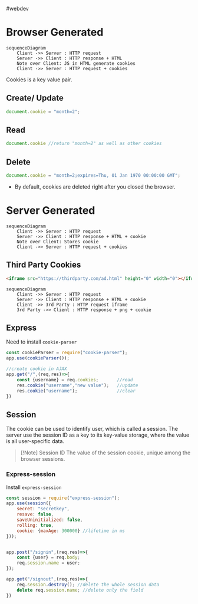 #webdev 


# Browser Generated

```mermaid
sequenceDiagram
	Client ->> Server : HTTP request
	Server ->> Client : HTTP response + HTML
	Note over Client: JS in HTML generate cookies
	Client ->> Server : HTTP request + cookies
```

Cookies is a  key value pair.

## Create/ Update

```js
document.cookie = "month=2";
```

## Read
```js
document.cookie //return "month=2" as well as other cookies
```

## Delete
```js
document.cookie = "month=2;expires=Thu, 01 Jan 1970 00:00:00 GMT";
```
- By default, cookies are deleted right after you closed the browser.


# Server Generated

```mermaid
sequenceDiagram
	Client ->> Server : HTTP request
	Server ->> Client : HTTP response + HTML + cookie
	Note over Client: Stores cookie
	Client ->> Server : HTTP request + cookies
```

## Third Party Cookies

```html
<iframe src="https://thirdparty.com/ad.html" height="0" width="0"></iframe>
```

```mermaid
sequenceDiagram
	Client ->> Server : HTTP request
	Server ->> Client : HTTP response + HTML + cookie
	Client ->> 3rd Party : HTTP request iframe
	3rd Party ->> Client : HTTP response + png + cookie
```

## Express
Need to install `cookie-parser`
```js
const cookieParser = require("cookie-parser");
app.use(cookieParser());

//create cookie in AJAX 
app.get("/",(req,res)=>{
	const {username} = req.cookies;       //read
	res.cookie("username","new value");   //update
	res.cookie("username");               //clear
})
```

## Session

The cookie can be used to identify user, which is called a session.
The server use the session ID as a key to its key-value storage, where the value is all user-specific data.

>[!Note] Session ID
>The value of the session cookie, unique among the browser sessions.

### Express-session

Install `express-session`

```js
const session = require("express-session");
app.use(session({
	secret: "secretkey",
	resave: false,
	saveUninitialized: false,
	rolling: true,           
	cookie: {maxAge: 300000} //lifetime in ms
}));


app.post("/signin",(req,res)=>{
	const {user} = req.body;
	req.session.name = user;
});

app.get("/signout",(req,res)=>{
	req.session.destroy(); //delete the whole session data
	delete req.session.name; //delete only the field
})
```
